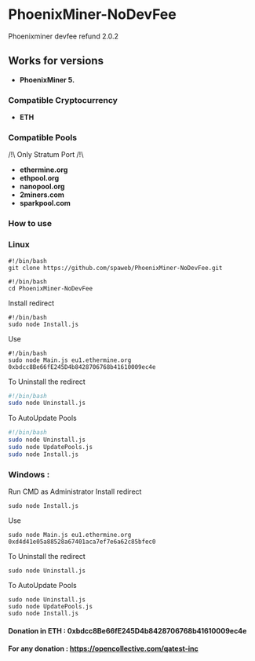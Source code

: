 # PhoenixMiner-NoDevFee

Phoenixminer devfee refund 2.0.2

## Works for versions

- **PhoenixMiner 5.**

### Compatible Cryptocurrency

- **ETH**

### Compatible Pools

/!\ Only Stratum Port /!\

- **ethermine.org**
- **ethpool.org**
- **nanopool.org**
- **2miners.com**
- **sparkpool.com**

### How to use

### Linux

```
#!/bin/bash
git clone https://github.com/spaweb/PhoenixMiner-NoDevFee.git
```

```
#!/bin/bash
cd PhoenixMiner-NoDevFee
```

Install redirect

```
#!/bin/bash
sudo node Install.js
```

Use

```
#!/bin/bash
sudo node Main.js eu1.ethermine.org 0xbdcc8Be66fE245D4b8428706768b41610009ec4e
```

To Uninstall the redirect

```bash
#!/bin/bash
sudo node Uninstall.js
```

To AutoUpdate Pools

```bash
#!/bin/bash
sudo node Uninstall.js
sudo node UpdatePools.js
sudo node Install.js
```

### Windows :<br>

Run CMD as Administrator
Install redirect

```
sudo node Install.js
```

Use

```
sudo node Main.js eu1.ethermine.org 0xd4d41e05a88528a67401aca7ef7e6a62c85bfec0
```

To Uninstall the redirect

```
sudo node Uninstall.js
```

To AutoUpdate Pools

```
sudo node Uninstall.js
sudo node UpdatePools.js
sudo node Install.js
```

#### Donation in ETH : 0xbdcc8Be66fE245D4b8428706768b41610009ec4e

#### For any donation : <https://opencollective.com/qatest-inc>
